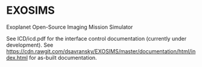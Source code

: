# EXOSIMS
Exoplanet Open-Source Imaging Mission Simulator

See ICD/icd.pdf for the interface control documentation (currently under development).
See https://cdn.rawgit.com/dsavransky/EXOSIMS/master/documentation/html/index.html for as-built documentation.
